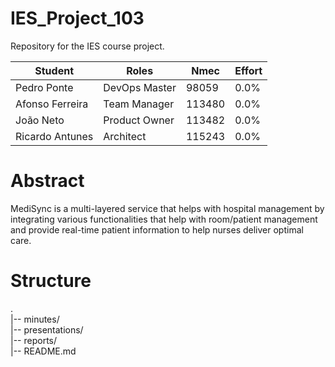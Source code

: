 # IES_Project_103

Repository for the IES course project.

| Student         | Roles         | Nmec   | Effort |
| --------------- | ------------- | ------ | ------ |
| Pedro Ponte     | DevOps Master | 98059  | 0.0%   |
| Afonso Ferreira | Team Manager  | 113480 | 0.0%   |
| João Neto       | Product Owner | 113482 | 0.0%   |
| Ricardo Antunes | Architect     | 115243 | 0.0%   |

# Abstract
MediSync is a multi-layered service that helps with hospital management by integrating various functionalities that help with room/patient management and provide real-time patient information to help nurses deliver optimal care.

# Structure
.  
|-- minutes/  
|-- presentations/  
|-- reports/  
|-- README.md  
